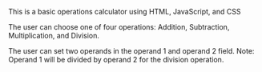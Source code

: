 This is a basic operations calculator using HTML, JavaScript, and CSS

The user can choose one of four operations: Addition, Subtraction, Multiplication, and Division.

The user can set two operands in the operand 1 and operand 2 field.
Note: Operand 1 will be divided by operand 2 for the division operation.